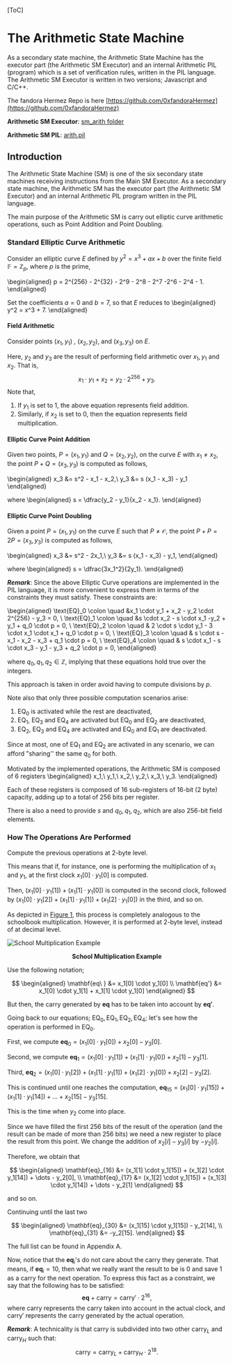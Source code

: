 [ToC]





# The Arithmetic State Machine
As a secondary state machine, the Arithmetic State Machine has the executor part (the Arithmetic SM Executor) and an internal Arithmetic PIL (program) which is a set of verification rules, written in the PIL language. The Arithmetic SM Executor is written in two versions; Javascript and C/C++.



The fandora Hermez Repo is here  [https://github.com/0xfandoraHermez](https://github.com/0xfandoraHermez)

**Arithmetic SM Executor**: [sm_arith folder](https://github.com/0xfandoraHermez/zkevm-proverjs/tree/main/src/sm/sm_arith)

**Arithmetic SM PIL**: [arith.pil](https://github.com/0xfandoraHermez/zkevm-proverjs/blob/main/pil/arith.pil) 




## Introduction

The Arithmetic State Machine (SM) is one of the six secondary state machines receiving instructions from the Main SM Executor. As a secondary state machine, the Arithmetic SM has the executor part (the Arithmetic SM Executor) and an internal Arithmetic PIL program written in the PIL language.

The main purpose of the Arithmetic SM is carry out elliptic curve arithmetic operations, such as Point Addition and Point Doubling.





### Standard Elliptic Curve Arithmetic



Consider an elliptic curve $E$ defined by $y^2 = x^3 + ax + b$ over the finite field $\mathbb{F} = \mathbb{Z}_p$, where $p$ is the prime,

\begin{aligned}
p = 2^{256} - 2^{32} - 2^9 - 2^8 - 2^7 -2^6 - 2^4 - 1.
\end{aligned}

Set the coefficients $a = 0$ and $b = 7$, so that $E$ reduces to
\begin{aligned}
y^2 = x^3 + 7.
\end{aligned}



#### Field Arithmetic 

Consider points $( x_1, y_1)$ , $( x_2, y_2)$, and $( x_3, y_3)$ on $E$.

Here, $y_2$ and $y_3$ are the result of performing field arithmetic over $x_1,y_1$ and $x_2$. That is,
$$
x_1 \cdot y_1 + x_2 = y_2 \cdot 2^{256} + y_3.
$$
Note that,

1. If $y_1$ is set to $1$, the above equation represents field addition. 
2. Similarly, if $x_2$ is set to $0$, then the equation represents field multiplication.



#### Elliptic Curve Point Addition 

Given two points, $P = (x_1,y_1)$ and  $Q = (x_2,y_2)$, on the curve $E$ with $x_1 \neq x_2$, the point $P+Q = (x_3,y_3)$  is computed as follows,


\begin{aligned}
x_3 &= s^2 - x_1 - x_2,\\
y_3 &= s (x_1 - x_3) - y_1
\end{aligned}

where
\begin{aligned}
s = \dfrac{y_2 - y_1}{x_2 - x_1}.
\end{aligned}



#### Elliptic Curve Point Doubling 

Given a point $P = (x_1,y_1)$ on the curve $E$ such that $P \neq \mathcal{O}$, the point $P+P = 2P =
(x_3,y_3)$ is computed as follows,

\begin{aligned}
x_3 &= s^2 - 2x_1,\\
y_3 &= s (x_1 - x_3) - y_1,
\end{aligned}

where
\begin{aligned}
s = \dfrac{3x_1^2}{2y_1}.
\end{aligned}


***Remark***:
Since the above Elliptic Curve operations are implemented in the PIL language, it is more convenient to express them in terms of the constraints they must satisfy. These constraints are:

\begin{aligned}
\text{EQ}_0 \colon \quad &x_1 \cdot y_1 + x_2 - y_2 \cdot 2^{256} - y_3
= 0, \\
\text{EQ}_1 \colon \quad &s \cdot x_2 - s \cdot x_1 -y_2 + y_1 + q_0
\cdot p = 0, \\
\text{EQ}_2 \colon \quad & 2 \cdot s \cdot y_1 - 3 \cdot x_1 \cdot x_1 +
q_0 \cdot p = 0, \\
\text{EQ}_3 \colon \quad & s \cdot s - x_1 - x_2 - x_3 + q_1 \cdot p = 0, \\
\text{EQ}_4 \colon \quad & s \cdot x_1 - s \cdot x_3 - y_1 - y_3 + q_2
\cdot p = 0,
\end{aligned}

where $q_0,q_1,q_2 \in \mathbb{Z}$, implying that these equations hold true over the integers. 

This approach is taken in order avoid having to compute divisions by $p$.



Note also that only three possible computation scenarios arise:

1. $\text{EQ}_0$ is activated while the rest are deactivated,
2. $\text{EQ}_1$, $\text{EQ}_3$ and $\text{EQ}_4$ are activated but $\text{EQ}_0$ and $\text{EQ}_2$ are deactivated, 
3. $\text{EQ}_2$, $\text{EQ}_3$ and $\text{EQ}_4$ are activated and $\text{EQ}_0$ and $\text{EQ}_1$ are deactivated.

Since at most, one of $\text{EQ}_1$ and $\text{EQ}_2$ are activated in any scenario, we can afford "sharing'' the same $q_0$ for both.


Motivated by the implemented operations, the Arithmetic SM is composed of 6 registers 
\begin{aligned}
x_1,\ y_1,\ x_2,\ y_2,\ x_3,\ y_3.
\end{aligned}

Each of these registers is composed of $16$ sub-registers of $16$-bit ($2$ byte) capacity, adding up to
a total of $256$ bits per register. 

There is also a need to provide $s$ and $q_0,q_1,q_2$, which are also $256$-bit field elements. 



### How The Operations Are Performed



Compute the previous operations at $2$-byte level. 

This means that if, for instance, one is performing the multiplication of $x_1$ and $y_1$, at the first clock $x_1[0] \cdot y_1[0]$ is computed. 

Then, $(x_1[0] \cdot y_1[1]) + (x_1[1] \cdot y_1[0])$ is computed in the second clock, followed by $(x_1[0] \cdot y_1[2]) + (x_1[1] \cdot y_1[1]) + (x_1[2] \cdot y_1[0])$  in the third, and so on. 

As depicted in [Figure 1](\ref{eq:school}), this process is completely analogous to the schoolbook multiplication. However, it is performed at $2$-byte level, instead of at decimal level.


![School Multiplication Example](figures/fig-sch-mlt-eg.png)
<div align="center"><b> School Multiplication Example </b></div>

<!-- <p align="center"><img src="fig-sch-mlt-eg.png" width="800" /></p>
<div align="center"><b> Figure 1: School Multiplication Example</b></div>
 -->


Use the following notation;

$$
\begin{aligned}
\mathbf{eq\ } &= x_1[0] \cdot y_1[0] \\
\mathbf{eq'} &= x_1[0] \cdot y_1[1] + x_1[1] \cdot y_1[0]
\end{aligned}
$$

But then, the carry generated by $\mathbf{eq}$ has to be taken into account by $\mathbf{eq'}$.



Going back to our equations; $\text{EQ}_0, \text{EQ}_1, \text{EQ}_2, \text{EQ}_4$; let's see how the operation is performed in $\text{EQ}_0$. 

First, we compute $\mathbf{eq}_0 = (x_1[0] \cdot y_1[0]) + x_2[0] -
y_3[0]$. 

Second, we compute $\mathbf{eq}_1 = (x_1[0] \cdot y_1[1]) + (x_1[1]
\cdot y_1[0]) + x_2[1] - y_3[1]$. 

Third, $\mathbf{eq}_2 = (x_1[0] \cdot y_1[2]) + (x_1[1] \cdot y_1[1]) + (x_1[2] \cdot y_1[0]) + x_2[2] - y_3[2]$.

This is continued until one reaches the computation, $\mathbf{eq}_{15} =
(x_1[0] \cdot y_1[15]) + (x_1[1] \cdot y_1[14]) + \dots + x_2[15] -
y_3[15]$. 

This is the time when $y_2$ come into place. 

Since we have filled the first $256$ bits of the result of the operation (and the result can be made of more than $256$ bits) we need a new register to place the result from this point. We change the addition of $x_2[i] -
y_3[i]$ by $-y_2[i]$. 

Therefore, we obtain that 

$$
\begin{aligned}
\mathbf{eq}_{16} &= (x_1[1]
\cdot y_1[15]) + (x_1[2] \cdot y_1[14]) + \dots - y_2[0], \\
\mathbf{eq}_{17} &= (x_1[2] \cdot y_1[15]) + (x_1[3] \cdot y_1[14]) + \dots - y_2[1]
\end{aligned}
$$

and so on. 

Continuing until the last two 

$$
\begin{aligned}
\mathbf{eq}_{30} &= (x_1[15] \cdot y_1[15]) - y_2[14], \\
\mathbf{eq}_{31} &= -y_2[15]. 
\end{aligned}
$$

The full list can be found in Appendix A. 


Now, notice that the $\mathbf{eq}_i$'s do not care about the carry they generate. That means, if $\mathbf{eq}_i = 10$, then what we really want the result to be is $0$ and save $1$ as a carry for the next operation. To express this fact as a constraint, we say that the following has to be satisfied:
$$
\mathbf{eq} + \text{carry} = \text{carry}' \cdot 2^{16},
$$
where $\text{carry}$ represents the carry taken into account in the actual clock, and $\text{carry}'$ represents the carry generated by the actual operation.



***Remark***:
A technicality is that $\text{carry}$ is subdivided into two other $\text{carry}_L$ and $\text{carry}_H$ such that:
$$
\text{carry} = \text{carry}_L + \text{carry}_H \cdot 2^{18}.
$$



